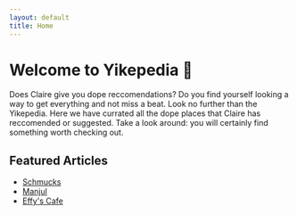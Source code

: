 ```yaml
---
layout: default
title: Home
---
```


# Welcome to Yikepedia 🐸

Does Claire give you dope reccomendations? Do you find yourself looking a way to get everything and not miss a beat. Look no further than the Yikepedia. Here we have currated all the dope places that Claire has reccomended or suggested. Take a look around: you will certainly find something worth checking out. 

## Featured Articles

- [Schmucks](/articles/Schmucks)
- [Manjul](/articles/manjul/)
- [Effy's Cafe](/articles/effys)
